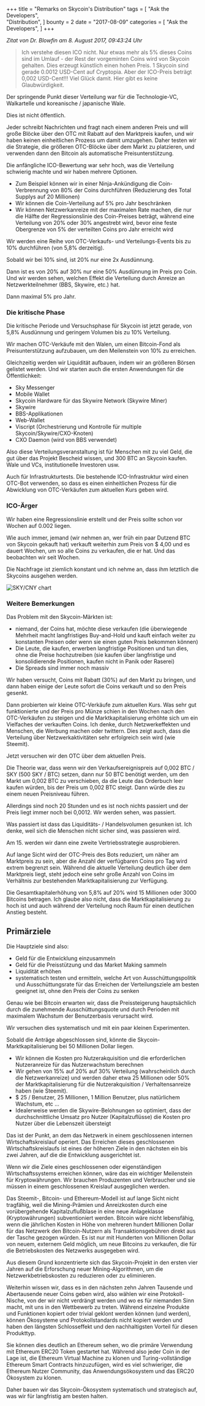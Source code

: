 +++
title = "Remarks on Skycoin's Distribution"
tags = [
    "Ask the Developers",  
    "Distribution",
]
bounty = 2
date = "2017-08-09"
categories = [
    "Ask the Developers",
]
+++

*Zitat von Dr. Blowfin am 8. August 2017, 09:43:24 Uhr*

> Ich verstehe diesen ICO nicht.
Nur etwas mehr als 5% dieses Coins sind im Umlauf - der Rest der vorgeminten Coins wird von Skycoin gehalten.
Dies erzeugt künstlich einen hohen Preis.
1 Skycoin sind gerade 0.0012 USD-Cent auf Cryptopia.
Aber der ICO-Preis beträgt 0,002 USD-Cent!!!
Viel Glück damit.
Hier gibt es keine Glaubwürdigkeit.

Der springende Punkt dieser Verteilung war für die Technologie-VC, Walkartelle und koreanische / japanische Wale.

Dies ist nicht öffentlich.

Jeder schreibt Nachrichten und fragt nach einem anderen Preis und will große Blöcke über den OTC mit Rabatt auf den Marktpreis kaufen, und wir haben keinen einheitlichen Prozess um damit umzugehen. Daher testen wir die Strategie, die größeren OTC-Blöcke über dem Markt zu platzieren, und verwenden dann den Bitcoin als automatische Preisunterstützung.

Die anfängliche ICO-Bewertung war sehr hoch, was die Verteilung schwierig machte und wir haben mehrere Optionen.
- Zum Beispiel können wir in einer Ninja-Ankündigung die Coin-Verbrennung von 80% der Coins durchführen (Reduzierung des Total Supplys auf 20 Millionen)
- Wir können die Coin-Verteilung auf 5% pro Jahr beschränken
- Wir können Netzwerkanreize mit der maximalen Rate machen, die nur die Hälfte der Regressionslinie des Coin-Preises beträgt, während eine Verteilung von 20% oder 30% angestrebt wird, bevor eine feste Obergrenze von 5% der verteilten Coins pro Jahr erreicht wird

Wir werden eine Reihe von OTC-Verkaufs- und Verteilungs-Events bis zu 10% durchführen (von 5,8% derzeitig).

Sobald wir bei 10% sind, ist 20% nur eine 2x Ausdünnung.

Dann ist es von 20% auf 30% nur eine 50% Ausdünnung im Preis pro Coin. Und wir werden sehen, welchen Effekt die Verteilung durch Anreize an Netzwerkteilnehmer (BBS, Skywire, etc.) hat.

Dann maximal 5% pro Jahr.

### Die kritische Phase

Die kritische Periode und Versuchsphase für Skycoin ist jetzt gerade, von 5,8% Ausdünnung und geringem Volumen bis zu 10% Verteilung.

Wir machen OTC-Verkäufe mit den Walen, um einen Bitcoin-Fond als Preisunterstützung aufzubauen, um den Meilenstein von 10% zu erreichen.

Gleichzeitig werden wir Liquidität aufbauen, indem wir an größeren Börsen gelistet werden. Und wir starten auch die ersten Anwendungen für die Öffentlichkeit:

- Sky Messenger
- Mobile Wallet
- Skycoin Hardware für das Skywire Network (Skywire Miner)
- Skywire
- BBS-Applikationen
- Web-Wallet
- Viscript (Orchestrierung und Kontrolle für multiple Skycoin/Skywire/CXO-Knoten)
- CXO Daemon (wird von BBS verwendet)


Also diese Verteilungsveranstaltung ist für Menschen mit zu viel Geld, die gut über das Projekt Bescheid wissen, und 300 BTC an Skycoin kaufen. Wale und VCs, institutionelle Investoren usw.

Auch für Infrastrukturtests. Die bestehende ICO-Infrastruktur wird einen OTC-Bot verwenden, so dass es einen einheitlichen Prozess für die Abwicklung von OTC-Verkäufen zum aktuellen Kurs geben wird.

### ICO-Ärger

Wir haben eine Regressionslinie erstellt und der Preis sollte schon vor Wochen auf 0.002 liegen.

Wie auch immer, jemand (wir nehmen an, wer früh ein paar Dutzend BTC von Skycoin gekauft hat) verkauft weiterhin zum Preis von $ 4,00 und es dauert Wochen, um so alle Coins zu verkaufen, die er hat. Und das beobachten wir seit Wochen.

Die Nachfrage ist ziemlich konstant und ich nehme an, dass ihm letztlich die Skycoins ausgehen werden.

![SKY/CNY chart](https://i.imgur.com/htVlc3H.png)

### Weitere Bemerkungen

Das Problem mit den Skycoin-Märkten ist:

- niemand, der Coins hat, möchte diese verkaufen (die überwiegende Mehrheit macht langfristiges Buy-and-Hold und kauft einfach weiter zu konstanten Preisen oder wenn sie einen guten Preis bekommen können)
- Die Leute, die kaufen, erwerben langfristige Positionen und tun dies, ohne die Preise hochzutreiben (sie kaufen über langfristige und konsolidierende Positionen, kaufen nicht in Panik oder Raserei)
- Die Spreads sind immer noch massiv

Wir haben versucht, Coins mit Rabatt (30%) auf den Markt zu bringen, und dann haben einige der Leute sofort die Coins verkauft und so den Preis gesenkt.

Dann probierten wir kleine OTC-Verkäufe zum aktuellen Kurs. Was sehr gut funktionierte und der Preis pro Münze schien in den Wochen nach den OTC-Verkäufen zu steigen und die Marktkapitalisierung erhöhte sich um ein Vielfaches der verkauften Coins. Ich denke, durch Netzwerkeffekten und Menschen, die Werbung machen oder twittern. Dies zeigt auch, dass die Verteilung über Netzwerkaktivitäten sehr erfolgreich sein wird (wie Steemit).

Jetzt versuchen wir den OTC über dem aktuellen Preis.

Die Theorie war, dass wenn wir den Verkaufsereignispreis auf 0,002 BTC / SKY (500 SKY / BTC) setzen, dann nur 50 BTC benötigt werden, um den Markt um 0,002 BTC zu verschieben, da die Leute das Orderbuch leer kaufen würden, bis der Preis um 0,002 BTC steigt. Dann würde dies zu einem neuen Preisniveau führen.

Allerdings sind noch 20 Stunden und es ist noch nichts passiert und der Preis liegt immer noch bei 0,0012. Wir werden sehen, was passiert.

Was passiert ist dass das Liquiditäts- / Handelsvolumen gesunken ist. Ich denke, weil sich die Menschen nicht sicher sind, was passieren wird.

Am 15. werden wir dann eine zweite Vertriebsstrategie ausprobieren.

Auf lange Sicht wird der OTC-Preis des Bots reduziert, um näher am Marktpreis zu sein, aber die Anzahl der verfügbaren Coins pro Tag wird extrem begrenzt sein. Während die aktuelle Verteilung deutlich über dem Marktpreis liegt, steht jedoch eine sehr große Anzahl von Coins im Verhältnis zur bestehenden Marktkapitalisierung zur Verfügung.

Die Gesamtkapitalerhöhung von 5,8% auf 20% wird 15 Millionen oder 3000 Bitcoins betragen. Ich glaube also nicht, dass die Marktkapitalisierung zu hoch ist und auch während der Verteilung noch Raum für einen deutlichen Anstieg besteht.

## Primärziele

Die Hauptziele sind also:

- Geld für die Entwicklung einzusammeln
- Geld für die Preisstützung und das Market Making sammeln
- Liquidität erhöhen
- systematisch testen und ermitteln, welche Art von Ausschüttungspolitik und Ausschüttungsrate für das Erreichen der Verteilungsziele am besten geeignet ist, ohne den Preis der Coins zu senken

Genau wie bei Bitcoin erwarten wir, dass die Preissteigerung hauptsächlich durch die zunehmende Ausschüttungsquote und durch Perioden mit maximalem Wachstum der Benutzerbasis verursacht wird.

Wir versuchen dies systematisch und mit ein paar kleinen Experimenten.

Sobald die Anträge abgeschlossen sind, könnte die Skycoin-Marktkapitalisierung bei 50 Millionen Dollar liegen.

- Wir können die Kosten pro Nutzerakquisition und die erforderlichen Nutzeranreize für das Nutzerwachstum berechnen
- Wir gehen von 15% auf 20% auf 30% Verteilung (wahrscheinlich durch die Netzwerkanreize) und werden daher etwa 25 Millionen oder 50% der Marktkapitalisierung für die Nutzerakquisition / Verhaltensanreize haben (wie Steemit).
- $ 25 / Benutzer, 25 Millionen, 1 Million Benutzer, plus natürlichem Wachstum, etc ...
- Idealerweise werden die Skywire-Belohnungen so optimiert, dass der durchschnittliche Umsatz pro Nutzer (Kapitalzuflüsse) die Kosten pro Nutzer über die Lebenszeit übersteigt

Das ist der Punkt, an dem das Netzwerk in einem geschlossenen internen Wirtschaftskreislauf operiert. Das Erreichen dieses geschlossenen Wirtschaftskreislaufs ist eines der höheren Ziele in den nächsten ein bis zwei Jahren, auf die die Entwicklung ausgerichtet ist.

Wenn wir die Ziele eines geschlossenen oder eigenständigen Wirtschaftssystems erreichen können, wäre das ein wichtiger Meilenstein für Kryptowährungen. Wir brauchen Produzenten und Verbraucher und sie müssen in einem geschlossenen Kreislauf ausgeglichen werden.

Das Steemit-, Bitcoin- und Ethereum-Modell ist auf lange Sicht nicht tragfähig, weil die Mining-Prämien und Anreizkosten durch eine vorübergehende Kapitalzuflußblase in eine neue Anlageklasse (Kryptowährungen) subventioniert werden. Bitcoin wäre nicht lebensfähig, wenn die jährlichen Kosten in Höhe von mehreren hundert Millionen Dollar für das Netzwerk den Bitcoin-Nutzern als Transaktionsgebühren direkt aus der Tasche gezogen würden. Es ist nur mit Hunderten von Millionen Dollar von neuem, externem Geld möglich, um neue Bitcoins zu verkaufen, die für die Betriebskosten des Netzwerks ausgegeben wird.

Aus diesem Grund konzentrierte sich das Skycoin-Projekt in den ersten vier Jahren auf die Erforschung neuer Mining-Algorithmen, um die Netzwerkbetriebskosten zu reduzieren oder zu eliminieren.

Weiterhin wissen wir, dass es in den nächsten zehn Jahren Tausende und Abertausende neuer Coins geben wird, also wählen wir eine Protokoll-Nische, von der wir nicht verdrängt werden und wo es für niemanden Sinn macht, mit uns in den Wettbewerb zu treten. Während einzelne Produkte und Funktionen kopiert oder trivial geklont werden können (und werden), können Ökosysteme und Protokollstandards nicht kopiert werden und haben den längsten Schlosseffekt und den nachhaltigsten Vorteil für diesen Produkttyp.

Sie können dies deutlich an Ethereum sehen, wo die primäre Verwendung mit Ethereum ERC20 Token gestartet hat. Während also jeder Coin in der Lage ist, die Ethereum Virtual Machine zu klonen und Turing-vollständige Ethereum Smart Contracts hinzuzufügen, wird es viel schwieriger, die Ethereum Nutzer Community, das Anwendungsökosystem und das ERC20 Ökosystem zu klonen.

Daher bauen wir das Skycoin-Ökosystem systematisch und strategisch auf, was wir für langfristig am besten halten.
